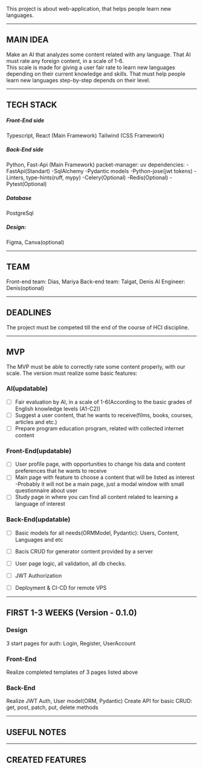 This project is about web-application, that helps people learn new languages. 

---

## MAIN IDEA

Make an AI that analyzes some content related with any language. That AI must rate any foreign content, in a scale of 1-6.  
This scale is made for giving a user fair rate to learn new languages depending on their current knowledge and skills.
That must help people learn new languages step-by-step depends on their level.


---

## TECH STACK
 
##### Front-End side
Typescript, React (Main Framework)
Tailwind (CSS Framework)

##### Back-End side
Python, Fast-Api (Main Framework)
packet-manager: uv 
dependencies:
-FastApi(Standart)
-SqlAlchemy
-Pydantic models
-Python-jose(jwt tokens)
-Linters, type-hints(ruff, mypy)
-Celery(Optional)
-Redis(Optional)
-Pytest(Optional)


##### Database
PostgreSql

##### Design: 
Figma, Canva(optional)


---

## TEAM

Front-end team: Dias, Mariya
Back-end team: Talgat, Denis
AI Engineer: Denis(optional)


---

## DEADLINES


The project must be competed till the end of the course of HCI discipline.


---

## MVP

The MVP must be able to correctly rate some content properly, with our scale. The version must realize some basic features:

### AI(updatable)
- [ ] Fair evaluation by AI, in a scale of 1-6(According to the basic grades of English knowledge levels (A1-C2))
- [ ] Suggest a user content, that he wants to receive(films, books, courses, articles and etc.) 
- [ ] Prepare program education program, related with collected internet content

### Front-End(updatable)
- [ ] User profile page, with opportunities to change his data and content preferences that he wants to receive
- [ ] Main page with feature to choose a content that will be listed as interest
	-Probably it will not be a main page, just a modal window with small questionnaire about user
- [ ] Study page in where you can find all content related to learning a language of interest

### Back-End(updatable)
- [ ] Basic models for all needs(ORMModel, Pydantic): Users, Content, Languages and etc
- [ ] Bacis CRUD for generator content provided by a server
- [ ] User page logic, all validation, all db checks. 
- [ ] JWT Authorization
- [ ] Deployment & CI-CD for remote VPS


---

## FIRST 1-3 WEEKS (Version - 0.1.0)

### Design
3 start pages for auth: Login, Register, UserAccount

### Front-End
Realize completed templates of 3 pages listed above

### Back-End
Realize JWT Auth, User model(ORM, Pydantic)
Create API for basic CRUD: get, post, patch, put, delete methods


---

## USEFUL NOTES



---


## CREATED FEATURES